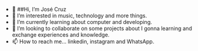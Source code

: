 - 👋 ##Hi, I’m José Cruz
- 👀 I’m interested in music, technology and more things.
- 🌱 I’m currently learning about computer and developing.
- 💞️ I’m looking to collaborate on some projects about I gonna learning and exchange experiences and knowledge.
- 📫 How to reach me... linkedin, instagram and WhatsApp.

<!---
jcruzba/jcruzba is a ✨ special ✨ repository because its `README.md` (this file) appears on your GitHub profile.
You can click the Preview link to take a look at your changes.
--->

